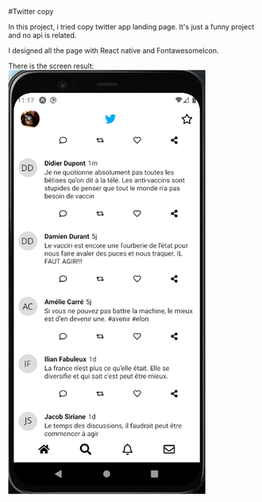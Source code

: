 #Twitter copy

In this project, i tried copy twitter app landing page. It's just a funny project and no api is related.

I designed all the page with React native and FontawesomeIcon.


There is the screen result:
![Screen](https://github.com/DeltaCorporate/Twitter/blob/master/assets/screen.png?raw=true)

